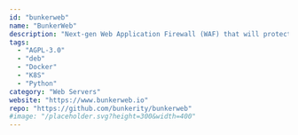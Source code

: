 ```yaml
---
id: "bunkerweb"
name: "BunkerWeb"
description: "Next-gen Web Application Firewall (WAF) that will protect your web services."
tags:
  - "AGPL-3.0"
  - "deb"
  - "Docker"
  - "K8S"
  - "Python"
category: "Web Servers"
website: "https://www.bunkerweb.io"
repo: "https://github.com/bunkerity/bunkerweb"
#image: "/placeholder.svg?height=300&width=400"
---
```


